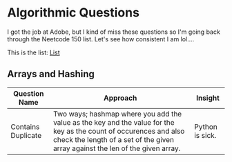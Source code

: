 # Algorithmic Questions

I got the job at Adobe, but I kind of miss these questions so I'm going back through the Neetcode 150 list. Let's see how consistent I am lol....

This is the list: [List](neetcode.io)

## Arrays and Hashing

| Question Name | Approach | Insight |
| ----------- | ----------- | -------------- |
| Contains Duplicate | Two ways; hashmap where you add the value as the key and the value for the key as the count of occurences and also check the length of a set of the given array against the len of the given array. | Python is sick. |

